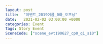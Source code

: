 ```yaml
---
layout: post
title:  "이벤트_2019여름_0화_오프닝"
date:   2021-02-02 03:00:00 +0000
categories: Event
Tags: Story Event
SceneCode: ["scene_evt190627_cp0_q1_s10"]
---
```

